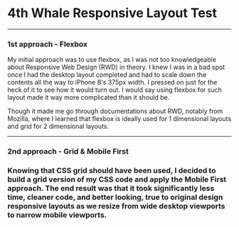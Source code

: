 <h1>4th Whale Responsive Layout Test</h1>
<hr>
<h3>1st approach - Flexbox</h3>
<p>
  My initial approach was to use flexbox, as I was not too knowledgeable about Responsive Web Design (RWD) in theory. I knew I was in a bad spot once I had the desktop layout completed and had to scale down the contents all the way to iPhone 8's 375px width. I pressed on just for the heck of it to see how it would turn out. I would say using flexbox for such layout made it way more complicated than it should be. 
</p>
<p>
  Though it made me go through documentations about RWD, notably from Mozilla, where I learned that flexbox is ideally used for 1 dimensional layouts and grid for 2 dimensional layouts.
</p>
<hr>
<h3>2nd approach - Grid & Mobile First<h3>
<p>
  Knowing that CSS grid should have been used, I decided to build a grid version of my CSS code and apply the Mobile First approach. The end result was that it took significantly less time, cleaner code, and better looking, true to original design responsive layouts as we resize from wide desktop viewports to narrow mobile viewports.
</p>
